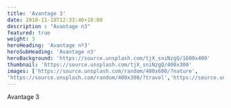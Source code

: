 ```yaml
---
title: 'Avantage 3'
date: 2018-11-18T12:33:46+10:00
description : "Avantage n3"
featured: true
weight: 3
heroHeading: 'Avantage nº3'
heroSubHeading: 'Avantage n3'
heroBackground: 'https://source.unsplash.com/tjX_sniNzgQ/1600x400'
thumbnail: 'https://source.unsplash.com/tjX_sniNzgQ/400x300'
images: ['https://source.unsplash.com/random/400x600/?nature', 
'https://source.unsplash.com/random/400x300/?travel','https://source.unsplash.com/random/400x300/?architecture','https://source.unsplash.com/random/400x600/?buildings','https://source.unsplash.com/random/400x300/?city','https://source.unsplash.com/random/400x600/?business']
---
```


Avantage 3
